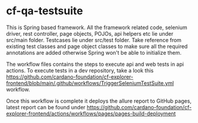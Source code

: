 # cf-qa-testsuite

This is Spring based framework. All the framework related code, selenium driver, rest controller, page objects, POJOs, api helpers etc lie under src/main folder.
Testcases lie under src/test folder. Take reference from existing test classes and page object classes to make sure all the required annotations are added otherwise Spring won't be able to initialize them.

The workflow files contains the steps to execute api and web tests in api actions.
To execute tests in a dev repository, take a look this https://github.com/cardano-foundation/cf-explorer-frontend/blob/main/.github/workflows/TriggerSeleniumTestSuite.yml workflow.

Once this workflow is complete it deploys the allure report to GitHub pages, latest report can be found under
https://github.com/cardano-foundation/cf-explorer-frontend/actions/workflows/pages/pages-build-deployment
